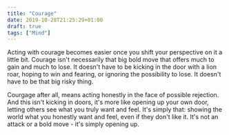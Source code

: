 ```yaml
---
title: "Courage"
date: 2019-10-28T21:25:29+01:00
draft: true
tags: ["Mind"] 
---
```


Acting with courage becomes easier once you shift your perspective on it a
little bit. Courage isn't necessarily that big bold move that offers much to
gain and much to lose. It doesn't have to be kicking in the door with a lion
roar, hoping to win and fearing, or ignoring the possibility to lose. It doesn't
have to be that big risky thing.

Courgage after all, means acting honestly in the face of possible rejection. And
this isn't kicking in doors, it's more like opening up your own door, letting
others see what you truly want and feel. It's simply that: showing the world
what you honestly want and feel, even if they don't like it. It's not an attack
or a bold move - it's simply opening up.
